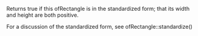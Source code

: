 Returns true if this ofRectangle is in the standardized form; that its width and height are
both positive.

For a discussion of the standardized form, see ofRectangle::standardize()
